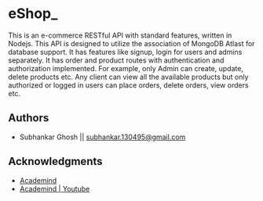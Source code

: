 # eShop_

This is an e-commerce RESTful API with standard features, written in Nodejs. This API is designed to utilize the association of MongoDB Atlast for database support. It has features like signup, login for users and admins separately. It has order and product routes with authentication and authorization implemented. For example, only Admin can create, update, delete products etc. Any client can view all the available products but only authorized or logged in users can place orders, delete orders, view orders etc.  

## Authors

* Subhankar Ghosh || subhankar.130495@gmail.com

## Acknowledgments

* [Academind](https://academind.com/)
* [Academind | Youtube](https://www.youtube.com/c/Academind)

